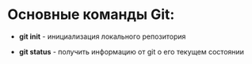 # Основные команды Git:


* **git init** - инициализация локального репозитория

* **git status** - получить информацию от git о его текущем состоянии